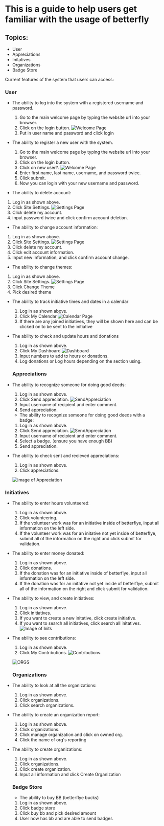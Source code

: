 # This is a guide to help users get familiar with the usage of betterfly

## Topics:
* User 
* Appreciations
* Initatives 
* Organizations
* Badge Store

Current features of the system that users can access:
 ### User
- The ability to log into the system with a registered username and password. 
  1. Go to the main welcome page by typing the website url into your browser.
  2. Click on the login button. 
  ![Welcome Page](https://github.com/Madninja4/Community-Engagement-Gamification/blob/master/Documentation/Images/login.PNG)
  3. Put in user name and password and click login
  
- The ability to register a new user with the system. 
  1. Go to the main welcome page by typing the website url into your browser.
  2. Click on the login button. 
  3. Click on new user?.
  ![Welcome Page](https://github.com/Madninja4/Community-Engagement-Gamification/blob/master/Documentation/Images/login.PNG)
  4. Enter first name, last name, username, and password twice. 
  5. Click submit.
  6. Now you can login with your new username and password.
  
 - The ability to delete account:
  1. Log in as shown above.
  2. Click Site Settings.
![Settings Page](https://github.com/Madninja4/Community-Engagement-Gamification/blob/master/Documentation/Images/Settings.PNG)
  3. Click delete my account.
  4. input password twice and click confirm account deletion.
  
  - The ability to change account information:
  1. Log in as shown above.
  2. Click Site Settings.
  ![Settings Page](https://github.com/Madninja4/Community-Engagement-Gamification/blob/master/Documentation/Images/Settings.PNG)
  3. Click delete my account.
  3. Click edit account information.
  4. Input new information, and click confirm account change.
  
 - The ability to change themes:
  1. Log in as shown above.
  2. Click Site Settings.
![Settings Page](https://github.com/Madninja4/Community-Engagement-Gamification/blob/master/Documentation/Images/Settings.PNG)
  3. Click Change Theme
  4. Pick desired theme
  
- The ability to track initiative times and dates in a calendar
  1. Log in as shown above.
  2. Click My Calendar
  ![Calendar Page](https://github.com/Madninja4/Community-Engagement-Gamification/blob/master/Documentation/Images/Calendar.PNG)
  3. If there are any joined initiatives, they will be shown here and can be clicked on to be sent to the initiative
 
- The ability to check and update hours and donations
  1. Log in as shown above.
  2. Click My Dashboard
  ![Dashboard](https://github.com/Madninja4/Community-Engagement-Gamification/blob/master/Documentation/Images/dashboard.PNG)
  3. Input numbers to add to hours or donations.
  4. Log donations or Log hours depending on the section using.
 
  ### Appreciations
  
- The ability to recognize someone for doing good deeds:
  1. Log in as shown above.
  2. Click Send appreciation.
  ![SendAppreciation](https://github.com/Madninja4/Community-Engagement-Gamification/blob/master/Documentation/Images/sendappreciation.PNG)
  3. Input username of recipient and enter comment.
  4. Send appreciation.
  
  - The ability to recognize someone for doing good deeds with a badge:
  1. Log in as shown above.
  2. Click Send appreciation.
  ![SendAppreciation](https://github.com/Madninja4/Community-Engagement-Gamification/blob/master/Documentation/Images/sendappreciation.PNG)
  3. Input username of recipient and enter comment.
  4. Select a badge. (ensure you have enough BB)
  5. Send appreciation.
  
- The ability to check sent and recieved appreciations:
  1. Log in as shown above.
  2. Click appreciations.
  
  ![Image of Appreciation](https://github.com/Madninja4/Community-Engagement-Gamification/blob/master/Documentation/Images/Appreciations.PNG)
  
### Initiatives
  
- The ability to enter hours volunteered:
  1. Log in as shown above.
  2. Click volunteering.
  3. If the volunteer work was for an initiative inside of betterflye, input all information on the left side.
  4. If the volunteer work was for an initative not yet inside of betterflye, submit all of the information on the right and click submit for validation.
  
- The ability to enter money donated:
  1. Log in as shown above.
  2. Click donations.
  3. If the donation was for an initiative inside of betterflye, input all information on the left side.
  4. If the donation was for an initative not yet inside of betterflye, submit all of the information on the right and click submit for validation.
  
  
- The ability to view, and create initiatives:
  1. Log in as shown above.
  2. Click initiatives.
  3. If you want to create a new initative, click create initiative.
  4. If you want to search all initiatives, click search all initatives.
  ![Image of Inits](https://github.com/Madninja4/Community-Engagement-Gamification/blob/master/Documentation/Images/Initiatives.PNG)
  
- The ability to see contributions:
  1. Log in as shown above.
  2. Click My Contributions.
  ![Contributions](https://github.com/Madninja4/Community-Engagement-Gamification/blob/master/Documentation/Images/Contributions.PNG)
  
  ![ORGS](https://github.com/Madninja4/Community-Engagement-Gamification/blob/master/Documentation/Images/Capture.PNG)
  
  ### Organizations

- The ability to look at all the organizations:
  1. Log in as shown above.
  2. Click organizations.
  3. Click search organizations.

- The ability to create an organization report:
  1. Log in as shown above.
  2. Click organizations.
  3. Click manage organization and click on owned org.
  4. Click the name of org's reporting
  
- The ability to create organizations:
  1. Log in as shown above.
  2. Click organizations.
  3. Click create organization.
  4. Input all information and click Create Organization
  
  ### Badge Store
  
  - The ability to buy BB (betterflye bucks)
  1. Log in as shown above.
  2. Click badge store
  3. Click buy bb and pick desired amount
  4. User now has bb and are able to send badges
  
